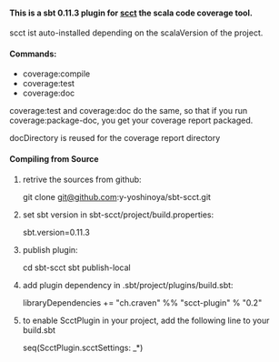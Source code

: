 #### This is a sbt 0.11.3 plugin for [scct](http://mtkopone.github.com/scct/) the scala code coverage tool.

scct ist auto-installed depending on the scalaVersion of the project.

#### Commands:

* coverage:compile
* coverage:test
* coverage:doc

coverage:test and coverage:doc do the same, so that if you run coverage:package-doc, you get your coverage report packaged.

docDirectory is reused for the coverage report directory

#### Compiling from Source

1. retrive the sources from github:

	git clone git@github.com:y-yoshinoya/sbt-scct.git

2. set sbt version in sbt-scct/project/build.properties:

	sbt.version=0.11.3

3. publish plugin:

	cd sbt-scct
	sbt publish-local

4. add plugin dependency in .sbt/project/plugins/build.sbt:

	libraryDependencies += "ch.craven" %% "scct-plugin" % "0.2"
	
5. to enable ScctPlugin in your project, add the following line to your build.sbt

	seq(ScctPlugin.scctSettings: _*)
